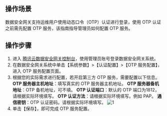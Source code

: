 ## 操作场景
数据安全网关支持运维用户使用动态口令（OTP）认证进行登录，使用 OTP 认证之前需先配置 OTP 服务，该指南指导管理员如何配置 OTP 服务。




## 操作步骤

1. 进入 [腾讯云数据安全网关控制台](https://console.cloud.tencent.com/cds/dasb)，使用管理员账号登录数据安全网关系统。
2. 在数据安全网关系统中单击【系统参数】>【认证配置】>【OTP 服务配置】，进入 OTP 服务配置页面。
3. 根据您的实际需求进行配置，若开启第三方 OTP 服务，需要配置以下信息。
**OTP 服务器主机地址**：填写真实的 OTP 服务器主机地址。
**OTP 服务器备机地址**：OTP 备机地址，可不填。
**OTP 认证端口**：默认的 OTP 端口为1812，请根据实际环境填写。
**OTP 认证方法**：请根据实际环境填写。例如 PAP。
**通信密钥**：OTP 认证密码。请根据实际环境填写。
![1](https://main.qcloudimg.com/raw/8f9a06d19d296f8469795fb5ece701c1.png)
4. 单击【保存】，即可完成 OTP 服务配置。
